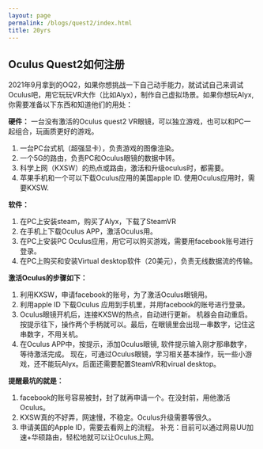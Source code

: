 ```yaml
---
layout: page
permalink: /blogs/quest2/index.html
title: 20yrs
---
```


## Oculus Quest2如何注册

2021年9月拿到的OQ2，如果你想挑战一下自己动手能力，就试试自己来调试Oculus吧，用它玩玩VR大作（比如Alyx），制作自己虚拟场景。如果你想玩Alyx, 你需要准备以下东西和知道他们的用处：

**硬件：**
一台没有激活的Oculus quest2 VR眼镜，可以独立游戏，也可以和PC一起组合，玩画质更好的游戏。
1. 一台PC台式机（超强显卡），负责游戏的图像渲染。
2. 一个5G的路由，负责PC和Oculus眼镜的数据中转。
3. 科学上网（KXSW）的热点或路由，激活和升级oculus时，都需要。
4. 苹果手机和一个可以下载Oculus应用的美国apple ID. 使用Oculus应用时，需要KXSW.

**软件：**
1. 在PC上安装steam，购买了Alyx，下载了SteamVR
2. 在手机上下载Oculus APP，激活Oculus用。
3. 在PC上安装PC Oculus应用，用它可以购买游戏，需要用facebook账号进行登录。
4. 在PC上购买和安装Virtual desktop软件（20美元），负责无线数据流的传输。

**激活Oculus的步骤如下：**
1. 利用KXSW，申请facebook的账号，为了激活Oculus眼镜用。
2. 利用apple ID 下载Oculus 应用到手机里，并用facebook的账号进行登录。
3. Oculus眼镜开机后，连接KXSW的热点，自动进行更新。 机器会自动重启。按提示往下，操作两个手柄就可以。最后，在眼镜里会出现一串数字，记住这串数字，不用关机。
4. 在Oculus APP中，按提示，添加Oculus眼镜, 软件提示输入刚才那串数字，等待激活完成。
现在，可通过Oculus眼镜，学习相关基本操作，玩一些小游戏，还不能玩Alyx。后面还需要配置SteamVR和virual desktop。

**提醒最坑的就是：**

1. facebook的账号容易被封，封了就再申请一个。在没封前，用他激活Oculus。
2. KXSW真的不好弄，网速慢，不稳定。Oculus升级需要等很久。
3. 申请美国的Apple ID，需要去看网上的流程。
补充：目前可以通过网易UU加速+华硕路由，轻松地就可以让Oculus上网。